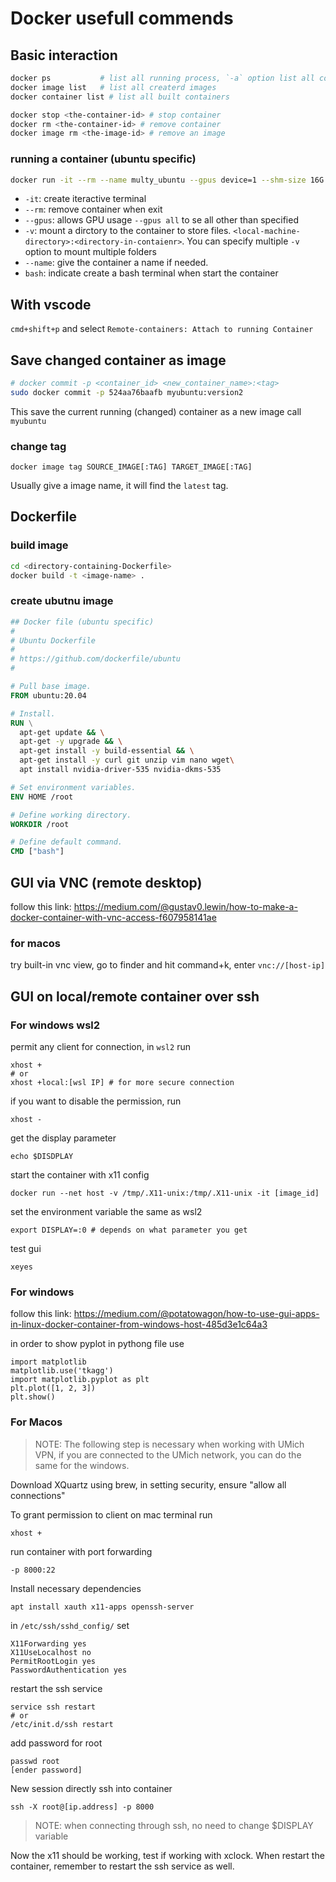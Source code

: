 # Docker usefull commends 

## Basic interaction 

```bash
docker ps           # list all running process, `-a` option list all containers including stopped
docker image list   # list all createrd images
docker container list # list all built containers

docker stop <the-container-id> # stop container
docker rm <the-container-id> # remove container
docker image rm <the-image-id> # remove an image
```

### running a container (ubuntu specific)

``` bash
docker run -it --rm --name multy_ubuntu --gpus device=1 --shm-size 16G -v /media/sde1/multy:/workspace 8d981c027411 bash
```

- `-it`: create iteractive terminal
- `--rm`: remove container when exit 
- `--gpus`: allows GPU usage `--gpus all` to se all other than specified
- `-v`: mount a dirctory to the container to store files. `<local-machine-directory>:<directory-in-contaienr>`. You can specify multiple `-v` option to mount multiple folders
- `--name`: give the container a name if needed.
- `bash`: indicate create a bash terminal when start the container

## With vscode 
`cmd+shift+p` and select `Remote-containers: Attach to running Container`

## Save changed container as image
```bash
# docker commit -p <container_id> <new_container_name>:<tag>
sudo docker commit -p 524aa76baafb myubuntu:version2
```
This save the current running (changed) container as a new image call `myubuntu`
### change tag 
```
docker image tag SOURCE_IMAGE[:TAG] TARGET_IMAGE[:TAG]
```
Usually give a image name, it will find the `latest` tag.

## Dockerfile
### build image
```bash
cd <directory-containing-Dockerfile>
docker build -t <image-name> .
```

### create ubutnu image
```Dockerfile
## Docker file (ubuntu specific)
#
# Ubuntu Dockerfile
#
# https://github.com/dockerfile/ubuntu
#

# Pull base image.
FROM ubuntu:20.04

# Install.
RUN \
  apt-get update && \
  apt-get -y upgrade && \
  apt-get install -y build-essential && \
  apt-get install -y curl git unzip vim nano wget\
  apt install nvidia-driver-535 nvidia-dkms-535

# Set environment variables.
ENV HOME /root

# Define working directory.
WORKDIR /root

# Define default command.
CMD ["bash"]
```
## GUI via VNC (remote desktop)
follow this link: https://medium.com/@gustav0.lewin/how-to-make-a-docker-container-with-vnc-access-f607958141ae

### for macos
try built-in vnc view, go to finder and hit command+k, enter `vnc://[host-ip]`

## GUI on local/remote container over ssh
### For windows wsl2 
permit any client for connection, in `wsl2` run
```
xhost +
# or
xhost +local:[wsl IP] # for more secure connection
```

if you want to disable the permission, run 
```
xhost -
```

get the display parameter 
```
echo $DISDPLAY
```

start the container with x11 config 
```
docker run --net host -v /tmp/.X11-unix:/tmp/.X11-unix -it [image_id]
```

set the environment variable the same as wsl2 
```
export DISPLAY=:0 # depends on what parameter you get
```

test gui 
```
xeyes
```
### For windows
follow this link: https://medium.com/@potatowagon/how-to-use-gui-apps-in-linux-docker-container-from-windows-host-485d3e1c64a3

in order to show pyplot in pythong file use
```
import matplotlib
matplotlib.use('tkagg')
import matplotlib.pyplot as plt
plt.plot([1, 2, 3])
plt.show()
```
### For Macos
> NOTE: The following step is necessary when working with UMich VPN, if you are connected to the UMich network, you can do the same for the windows.

Download XQuartz using brew, in setting security, ensure "allow all connections"

To grant permission to client on mac terminal run 
```
xhost +
```

run container with port forwarding
```
-p 8000:22
```

Install necessary dependencies
```
apt install xauth x11-apps openssh-server
```

in `/etc/ssh/sshd_config/` set 
```
X11Forwarding yes
X11UseLocalhost no
PermitRootLogin yes
PasswordAuthentication yes
```

restart the ssh service 
```
service ssh restart
# or
/etc/init.d/ssh restart
```

add password for root
```
passwd root
[ender password]
```

New session directly ssh into container
```
ssh -X root@[ip.address] -p 8000
```
>NOTE: when connecting through ssh, no need to change $DISPLAY variable

Now the x11 should be working, test if working with xclock. When restart the container, remember to restart the ssh service as well.
